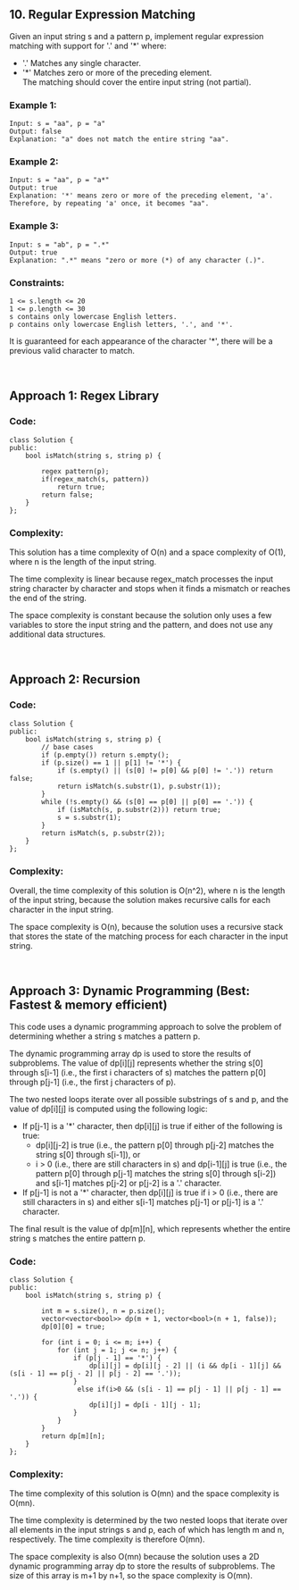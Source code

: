 ## 10. Regular Expression Matching  

Given an input string s and a pattern p, implement regular expression matching with support for '.' and '*' where:

* '.' Matches any single character.  
* '*' Matches zero or more of the preceding element.  
The matching should cover the entire input string (not partial).  

### Example 1:
```
Input: s = "aa", p = "a"
Output: false
Explanation: "a" does not match the entire string "aa".
```  

### Example 2:
```
Input: s = "aa", p = "a*"
Output: true
Explanation: '*' means zero or more of the preceding element, 'a'. Therefore, by repeating 'a' once, it becomes "aa".
```  

### Example 3:
```
Input: s = "ab", p = ".*"
Output: true
Explanation: ".*" means "zero or more (*) of any character (.)".
```   

### Constraints:  
```
1 <= s.length <= 20
1 <= p.length <= 30
s contains only lowercase English letters.
p contains only lowercase English letters, '.', and '*'.
```  
It is guaranteed for each appearance of the character '*', there will be a previous valid character to match.  
  
<br> 

## Approach 1: Regex Library  

### Code: 
```
class Solution {
public:
    bool isMatch(string s, string p) {

        regex pattern(p);
        if(regex_match(s, pattern))
            return true;
        return false;
    }
};
```  

### Complexity:  
  
This solution has a time complexity of O(n) and a space complexity of O(1), where n is the length of the input string.   

The time complexity is linear because regex_match processes the input string character by character and stops when it finds a mismatch or reaches the end of the string.   
  
The space complexity is constant because the solution only uses a few variables to store the input string and the pattern, and does not use any additional data structures.  
  
<br>  

## Approach 2: Recursion  

### Code: 
```
class Solution {
public:
    bool isMatch(string s, string p) {
        // base cases
        if (p.empty()) return s.empty();
        if (p.size() == 1 || p[1] != '*') {
            if (s.empty() || (s[0] != p[0] && p[0] != '.')) return false;
            return isMatch(s.substr(1), p.substr(1));
        }
        while (!s.empty() && (s[0] == p[0] || p[0] == '.')) {
            if (isMatch(s, p.substr(2))) return true;
            s = s.substr(1);
        }
        return isMatch(s, p.substr(2));
    }
};
```  

### Complexity:  
  
Overall, the time complexity of this solution is O(n^2), where n is the length of the input string, because the solution makes recursive calls for each character in the 
input string.   

The space complexity is O(n), because the solution uses a recursive stack that stores the state of the matching process for each character in the input string.  
  
<br>  

## Approach 3: Dynamic Programming (Best: Fastest & memory efficient)  

This code uses a dynamic programming approach to solve the problem of determining whether a string s matches a pattern p.  

The dynamic programming array dp is used to store the results of subproblems. The value of dp[i][j] represents whether the string s[0] through s[i-1] (i.e., the first i characters of s) matches the pattern p[0] through p[j-1] (i.e., the first j characters of p).  

The two nested loops iterate over all possible substrings of s and p, and the value of dp[i][j] is computed using the following logic:  
  
- If p[j-1] is a '*' character, then dp[i][j] is true if either of the following is true:  
  - dp[i][j-2] is true (i.e., the pattern p[0] through p[j-2] matches the string s[0] through s[i-1]), or  
  - i > 0 (i.e., there are still characters in s) and dp[i-1][j] is true (i.e., the pattern p[0] through p[j-1] matches the string s[0] through s[i-2]) and s[i-1] matches p[j-2] or p[j-2] is a '.' character.  
- If p[j-1] is not a '*' character, then dp[i][j] is true if i > 0 (i.e., there are still characters in s) and either s[i-1] matches p[j-1] or p[j-1] is a '.' character.  
  
The final result is the value of dp[m][n], which represents whether the entire string s matches the entire pattern p.  
  
### Code: 
```
class Solution {
public:
    bool isMatch(string s, string p) {

        int m = s.size(), n = p.size();
        vector<vector<bool>> dp(m + 1, vector<bool>(n + 1, false));
        dp[0][0] = true;
        
        for (int i = 0; i <= m; i++) {
            for (int j = 1; j <= n; j++) {
                if (p[j - 1] == '*') {
                    dp[i][j] = dp[i][j - 2] || (i && dp[i - 1][j] && (s[i - 1] == p[j - 2] || p[j - 2] == '.'));
                }
                 else if(i>0 && (s[i - 1] == p[j - 1] || p[j - 1] == '.')) {
                    dp[i][j] = dp[i - 1][j - 1];
                }
            }
        }
        return dp[m][n];   
    }
};
```  
  
### Complexity:  
  
The time complexity of this solution is O(mn) and the space complexity is O(mn).  

The time complexity is determined by the two nested loops that iterate over all elements 
in the input strings s and p, each of which has length m and n, respectively. The time 
complexity is therefore O(mn).  
  
The space complexity is also O(mn) because the solution uses a 2D dynamic programming 
array dp to store the results of subproblems. The size of this array is m+1 by n+1, 
so the space complexity is O(mn).
